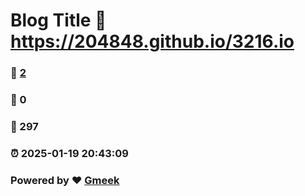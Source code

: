 # Blog Title :link: https://204848.github.io/3216.io 
### :page_facing_up: [2](https://204848.github.io/3216.io/tag.html) 
### :speech_balloon: 0 
### :hibiscus: 297 
### :alarm_clock: 2025-01-19 20:43:09 
### Powered by :heart: [Gmeek](https://github.com/Meekdai/Gmeek)
